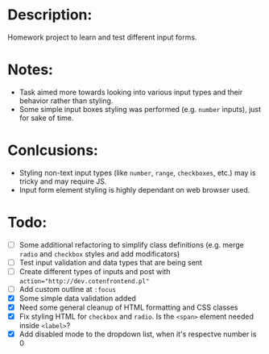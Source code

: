 # Description:
Homework project to learn and test different input forms.
# Notes:
- Task aimed more towards looking into various input types and their behavior rather than styling.
- Some simple input boxes styling was performed (e.g. `number` inputs), just for sake of time.
# Conlcusions:
- Styling non-text input types (like `number`, `range`, `checkboxes`, etc.) may is tricky and may require JS.
- Input form element styling is highly dependant on web browser used.
# Todo:
- [ ] Some additional refactoring to simplify class definitions (e.g. merge `radio` and `checkbox` styles and add modificators)
- [ ] Test input validation and data types that are being sent
- [ ] Create different types of inputs and post with `action="http://dev.cotenfrontend.pl"`
- [ ] Add custom outline at `:focus`
- [x] Some simple data validation added
- [x] Need some general cleanup of HTML formatting and CSS classes
- [x] Fix styling HTML for `checkbox` and `radio`. Is the `<span>` element needed inside `<label>`?
- [x] Add disabled mode to the dropdown list, when it's respectve number is 0
